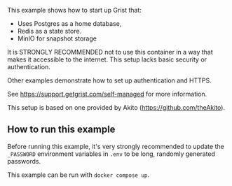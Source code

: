 This example shows how to start up Grist that:
- Uses Postgres as a home database,
- Redis as a state store.
- MinIO for snapshot storage

It is STRONGLY RECOMMENDED not to use this container in a way that makes it accessible to the internet.
This setup lacks basic security or authentication.

Other examples demonstrate how to set up authentication and HTTPS.

See https://support.getgrist.com/self-managed for more information.

This setup is based on one provided by Akito (https://github.com/theAkito).

## How to run this example

Before running this example, it's very strongly recommended to update the `_PASSWORD` environment variables
in `.env` to be long, randomly generated passwords.

This example can be run with `docker compose up`.
